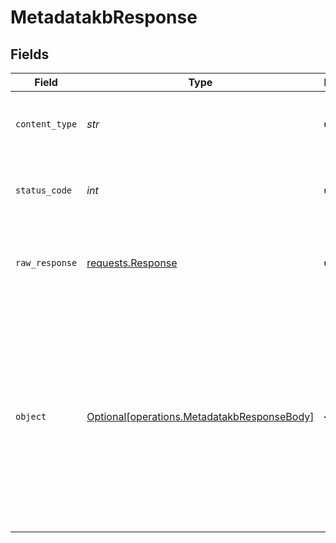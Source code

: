 # MetadatakbResponse


## Fields

| Field                                                                                                                                                                                  | Type                                                                                                                                                                                   | Required                                                                                                                                                                               | Description                                                                                                                                                                            | Example                                                                                                                                                                                |
| -------------------------------------------------------------------------------------------------------------------------------------------------------------------------------------- | -------------------------------------------------------------------------------------------------------------------------------------------------------------------------------------- | -------------------------------------------------------------------------------------------------------------------------------------------------------------------------------------- | -------------------------------------------------------------------------------------------------------------------------------------------------------------------------------------- | -------------------------------------------------------------------------------------------------------------------------------------------------------------------------------------- |
| `content_type`                                                                                                                                                                         | *str*                                                                                                                                                                                  | :heavy_check_mark:                                                                                                                                                                     | HTTP response content type for this operation                                                                                                                                          |                                                                                                                                                                                        |
| `status_code`                                                                                                                                                                          | *int*                                                                                                                                                                                  | :heavy_check_mark:                                                                                                                                                                     | HTTP response status code for this operation                                                                                                                                           |                                                                                                                                                                                        |
| `raw_response`                                                                                                                                                                         | [requests.Response](https://requests.readthedocs.io/en/latest/api/#requests.Response)                                                                                                  | :heavy_check_mark:                                                                                                                                                                     | Raw HTTP response; suitable for custom response parsing                                                                                                                                |                                                                                                                                                                                        |
| `object`                                                                                                                                                                               | [Optional[operations.MetadatakbResponseBody]](../../models/operations/metadatakbresponsebody.md)                                                                                       | :heavy_minus_sign:                                                                                                                                                                     | Successful operation                                                                                                                                                                   | {<br/>"matches": [<br/>{<br/>"id": "mem_id_123_932",<br/>"metadata": {<br/>"text": "Why did the world enter a global depression in 1929 ?"<br/>},<br/>"score": 0.917971551,<br/>"sparseValues": {},<br/>"values": []<br/>}<br/>]<br/>} |